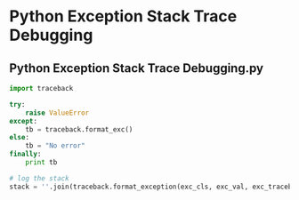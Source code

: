 # Python Exception Stack Trace Debugging

## Python Exception Stack Trace Debugging.py

```python
import traceback

try:
    raise ValueError
except:
    tb = traceback.format_exc()
else:
    tb = "No error"
finally:
    print tb

# log the stack
stack = ''.join(traceback.format_exception(exc_cls, exc_val, exc_traceback))
```


